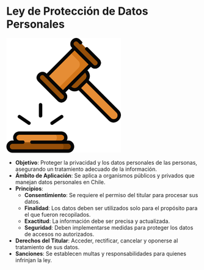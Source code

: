 # Ley de Protección de Datos Personales 

<img src="images/hammer.png" width="300">



- **Objetivo**: Proteger la privacidad y los datos personales de las personas, asegurando un tratamiento adecuado de la información.
- **Ámbito de Aplicación**: Se aplica a organismos públicos y privados que manejan datos personales en Chile.
- **Principios**:
  - **Consentimiento**: Se requiere el permiso del titular para procesar sus datos.
  - **Finalidad**: Los datos deben ser utilizados solo para el propósito para el que fueron recopilados.
  - **Exactitud**: La información debe ser precisa y actualizada.
  - **Seguridad**: Deben implementarse medidas para proteger los datos de accesos no autorizados.
- **Derechos del Titular**: Acceder, rectificar, cancelar y oponerse al tratamiento de sus datos.
- **Sanciones**: Se establecen multas y responsabilidades para quienes infrinjan la ley.


